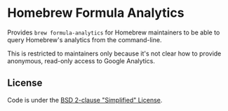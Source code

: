 # Homebrew Formula Analytics
Provides `brew formula-analytics` for Homebrew maintainers to be able to query Homebrew's analytics from the command-line.

This is restricted to maintainers only because it's not clear how to provide anonymous, read-only access to Google Analytics.

## License
Code is under the [BSD 2-clause "Simplified" License](https://github.com/Homebrew/homebrew-formula-analytics/blob/master/LICENSE.txt).
